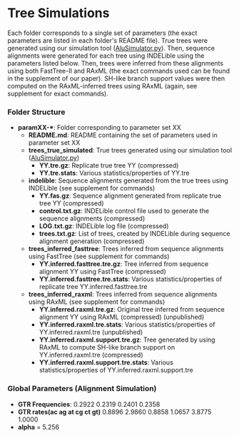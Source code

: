 # Tree Simulations #
Each folder corresponds to a single set of parameters (the exact parameters are listed in each folder's README file). True trees were generated using our simulation tool ([AluSimulator.py](../tools/AluSimulator.py)). Then, sequence alignments were generated for each tree using INDELible using the parameters listed below. Then, trees were inferred from these alignments using both FastTree-II and RAxML (the exact commands used can be found in the supplement of our paper). SH-like branch support values were then computed on the RAxML-inferred trees using RAxML (again, see supplement for exact commands).

### Folder Structure ###
* **paramXX-&#42;**: Folder corresponding to parameter set XX
    * **README.md**: README containing the set of parameters used in parameter set XX
    * **trees_true_simulated**: True trees generated using our simulation tool ([AluSimulator.py](../tools/AluSimulator.py))
        * **YY.tre.gz**: Replicate true tree YY (compressed)
        * **YY.tre.stats**: Various statistics/properties of YY.tre
    * **indelible**: Sequence alignments generated from the true trees using INDELible (see supplement for commands)
        * **YY.fas.gz**: Sequence alignment generated from replicate true tree YY (compressed)
        * **control.txt.gz**: INDELible control file used to generate the sequence alignments (compressed)
        * **LOG.txt.gz**: INDELible log file (compressed)
        * **trees.txt.gz**: List of trees, created by INDELible during sequence alignment generation (compressed)
    * **trees_inferred_fasttree**: Trees inferred from sequence alignments using FastTree (see supplement for commands)
        * **YY.inferred.fasttree.tre.gz**: Tree inferred from sequence alignment YY using FastTree (compressed)
        * **YY.inferred.fasttree.tre.stats**: Various statistics/properties of replicate tree YY.inferred.fasttree.tre
    * **trees_inferred_raxml**: Trees inferred from sequence alignments using RAxML (see supplement for commands)
        * **YY.inferred.raxml.tre.gz**: Original tree inferred from sequence alignment YY using RAxML (compressed) (unpublished)
        * **YY.inferred.raxml.tre.stats**: Various statistics/properties of YY.inferred.raxml.tre (unpublished)
        * **YY.inferred.raxml.support.tre.gz**: Tree generated by using RAxML to compute SH-like branch support on YY.inferred.raxml.tre (compressed)
        * **YY.inferred.raxml.support.tre.stats**: Various statistics/properties of YY.inferred.raxml.support.tre

### Global Parameters (Alignment Simulation) ###
* **GTR Frequencies**: 0.2922 0.2319 0.2401 0.2358
* **GTR rates(ac ag at cg ct gt)** 0.8896 2.9860 0.8858 1.0657 3.8775 1.0000
* **alpha** = 5.256
